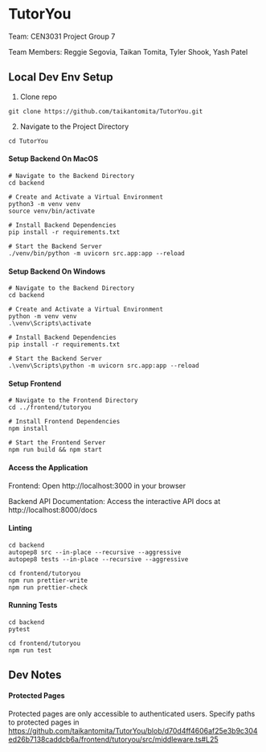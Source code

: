 # TutorYou

Team: CEN3031 Project Group 7

Team Members: Reggie Segovia, Taikan Tomita, Tyler Shook, Yash Patel

## Local Dev Env Setup

1. Clone repo
```
git clone https://github.com/taikantomita/TutorYou.git
```
2. Navigate to the Project Directory
```
cd TutorYou
```

#### Setup Backend On MacOS

```{bash}
# Navigate to the Backend Directory
cd backend 

# Create and Activate a Virtual Environment
python3 -m venv venv
source venv/bin/activate

# Install Backend Dependencies
pip install -r requirements.txt

# Start the Backend Server
./venv/bin/python -m uvicorn src.app:app --reload
```

#### Setup Backend On Windows

```{bash}
# Navigate to the Backend Directory
cd backend 

# Create and Activate a Virtual Environment
python -m venv venv
.\venv\Scripts\activate

# Install Backend Dependencies
pip install -r requirements.txt

# Start the Backend Server
.\venv\Scripts\python -m uvicorn src.app:app --reload
```

#### Setup Frontend

```{bash}
# Navigate to the Frontend Directory
cd ../frontend/tutoryou

# Install Frontend Dependencies
npm install

# Start the Frontend Server
npm run build && npm start
```

#### Access the Application

Frontend: Open http://localhost:3000 in your browser

Backend API Documentation: Access the interactive API docs at http://localhost:8000/docs

#### Linting

```{bash}
cd backend
autopep8 src --in-place --recursive --aggressive
autopep8 tests --in-place --recursive --aggressive
```

```{bash}
cd frontend/tutoryou
npm run prettier-write
npm run prettier-check
```

#### Running Tests

```{bash}
cd backend
pytest
```

```{bash}
cd frontend/tutoryou
npm run test
```

## Dev Notes

#### Protected Pages
Protected pages are only accessible to authenticated users. Specify paths to protected pages in https://github.com/taikantomita/TutorYou/blob/d70d4ff4606af25e3b9c304ed26b7138caddcb6a/frontend/tutoryou/src/middleware.ts#L25
